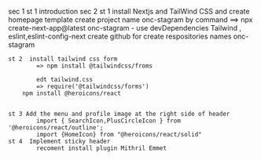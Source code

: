 sec 1
    st 1 introduction
sec 2
    st 1 install Nextjs and TailWind CSS and create homepage template
        create project name onc-stagram by command ==> npx create-next-app@latest onc-stagram
        - use devDependencies Tailwind , eslint,eslint-config-next
        create github for create respositories names onc-stagram
    
    st 2  install tailwind css form
            => npm install @tailwindcss/froms
            
            edt tailwind.css
            => require('@tailwindcss/forms')
        npm install @heroicons/react


    st 3 Add the menu and profile image at the right side of header
            import { SearchIcon,PlusCircleIcon } from '@heroicons/react/outline';
            import {HomeIcon} from "@heroicons/react/solid"
    st 4  Implement sticky header
            recoment install plugin Mithril Emmet
            
        

